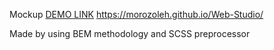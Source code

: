 
Mockup
[DEMO LINK](https://morozoleh.github.io/webstudio/)
https://morozoleh.github.io/Web-Studio/

Made by using BEM methodology and SCSS preprocessor
